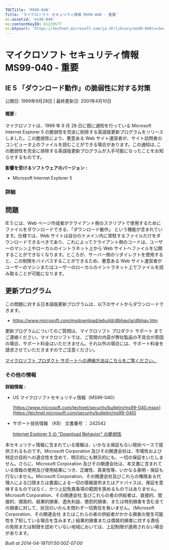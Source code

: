 ```yaml
---
TOCTitle: 'MS99-040'
Title: 'マイクロソフト セキュリティ情報 MS99-040 - 重要'
ms:assetid: 'ms99-040'
ms:contentKeyID: 61229577
ms:mtpsurl: 'https://technet.microsoft.com/ja-JP/library/ms99-040(v=Security.10)'
---
```


マイクロソフト セキュリティ情報 MS99-040 - 重要
===============================================

IE 5 「ダウンロード動作」の脆弱性に対する対策
---------------------------------------------

公開日: 1999年9月28日 | 最終更新日: 2001年4月10日

#### 概要 :

マイクロソフトは、1999 年 9 月 28 日に既に通知を行っている Microsoft Internet Explorer 5 の脆弱性を完全に削除する英語版更新プログラムをリリースしました。この脆弱性により、悪意ある Web サイト運営者が、サイト訪問者のコンピュータ上のファイルを読むことができる場合があります。この通知は､この脆弱性を完全に排除する英語版更新プログラムが入手可能になったことをお知らせするものです。

**影響を受けるソフトウェアのバージョン** **:**

-   Microsoft Internet Explorer 5

### 詳細

問題
----


IE 5 には、Web ページ作成者がクライアント側のスクリプトで使用するためにファイルをダウンロードできる、「ダウンロード動作」 という機能が含まれています。仕様では、Web サイトは自分のドメイン内に常駐するファイルだけをダウンロードできるべきであり、これによってクライアント側のコードは、ユーザーのマシン上やローカルのイントラネット上から Web サイトへファイルを公開することができなくなります。ところが、サーバー側のリダイレクトを使用すると、この制限をバイパスすることができるため、悪意ある Web サイト運営者がユーザーのマシンまたはユーザーのローカルのイントラネット上でファイルを読み取ることが可能になります。

更新プログラム
--------------


この問題に対する日本語版更新プログラムは、以下のサイトからダウンロードできます。

-   <https://www.microsoft.com/msdownload/iebuild/dlbhav/ja/dlbhav.htm>

更新プログラムについてのご質問は、マイクロソフト プロダクト サポート までご連絡ください。マイクロソフトでは、ご質問の内容が弊社製品の不具合が原因の場合、サポート料金はいただきません。それ以外の場合には、サポート料金を請求させていただきますのでご注意ください。

[マイクロソフト プロダクト サポートへの連絡方法はこちらをご覧ください。](https://www.microsoft.com/japan/security/support/patchqa.mspx)

### その他の情報

**詳細情報** **:**

-   US マイクロソフトセキュリティ情報（MS99-040）

    [https://www.microsoft.com/technet/security/bulletin/ms99-040.mspx](https://technet.microsoft.com/security/bulletin/ms99-040)
-   サポート技術情報 （KB） 文書番号 ： 242542

    [Internet Explorer 5 の "Download Behavior" の脆弱性](https://support.microsoft.com/kb/242542)

本セキュリティ情報に含まれている情報は、いかなる保証もない現状ベースで提供されるものです。Microsoft Corporation 及びその関連会社は、市場性および特定の目的への適合性を含めて、明示的にも黙示的にも、一切の保証をいたしません。さらに、Microsoft Corporation 及びその関連会社は、本文書に含まれている情報の使用及び使用結果につき、正確性、真実性等、いかなる表明・保証も行ないません。Microsoft Corporation、その関連会社及びこれらの権限ある代理人による口頭または書面による一切の情報提供またはアドバイスは、保証を意味するものではなく、かつ上記免責条項の範囲を狭めるものではありません。Microsoft Corporation、その関連会社 及びこれらの者の供給者は、直接的、間接的、偶発的、結果的損害、逸失利益、懲罰的損害、または特別損害を含む全ての損害に対して、状況のいかんを問わず一切責任を負いません。（Microsoft Corporation、その関連会社 またはこれらの者の供給者がかかる損害の発生可能性を了知している場合を含みます。) 結果的損害または偶発的損害に対する責任の免除または制限を認めていない地域においては、上記制限が適用されない場合があります。

*Built at 2014-04-18T01:50:00Z-07:00*
